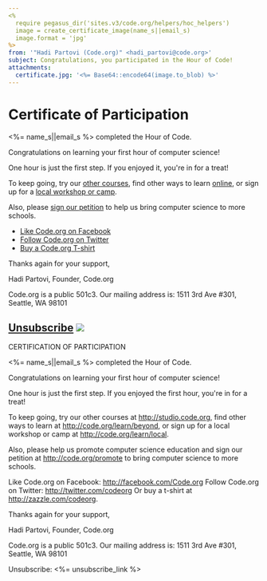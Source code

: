 ```yaml
---
<%
  require pegasus_dir('sites.v3/code.org/helpers/hoc_helpers')
  image = create_certificate_image(name_s||email_s)
  image.format = 'jpg'
%>
from: '"Hadi Partovi (Code.org)" <hadi_partovi@code.org>'
subject: Congratulations, you participated in the Hour of Code!
attachments:
  certificate.jpg: '<%= Base64::encode64(image.to_blob) %>'
---
```

# Certificate of Participation

<%= name_s||email_s %> completed the Hour of Code.

Congratulations on learning your first hour of computer science!

One hour is just the first step. If you enjoyed it, you're in for a treat!

To keep going, try our [other courses](http://studio.code.org), find other ways to learn [online](http://code.org/learn/beyond), or sign up for a [local workshop or camp](http://code.org/learn/local).

Also, please [sign our petition](http://code.org/promote) to help us bring computer science to more schools.

- [Like Code.org on Facebook](http://facebook.com/Code.org)
- [Follow Code.org on Twitter](http://twitter.com/codeorg)
- [Buy a Code.org T-shirt](http://zazzle.com/codeorg)


Thanks again for your support,

Hadi Partovi, Founder, Code.org

Code.org is a public 501c3. Our mailing address is: 1511 3rd Ave #301, Seattle, WA 98101

[Unsubscribe](<%= unsubscribe_link %>)
![](<%= tracking_pixel %>)
---
CERTIFICATION OF PARTICIPATION

<%= name_s||email_s %> completed the Hour of Code.

Congratulations on learning your first hour of computer science!

One hour is just the first step. If you enjoyed the first hour, you're in for a treat!

To keep going, try our other courses at http://studio.code.org, find other ways to learn at http://code.org/learn/beyond, or sign up for a local workshop or camp at http://code.org/learn/local.

Also, please help us promote computer science education and sign our petition at http://code.org/promote to bring computer science to more schools.

Like Code.org on Facebook: http://facebook.com/Code.org
Follow Code.org on Twitter: http://twitter.com/codeorg
Or buy a t-shirt at http://zazzle.com/codeorg.


Thanks again for your support,

Hadi Partovi, Founder, Code.org

Code.org is a public 501c3. Our mailing address is: 1511 3rd Ave #301, Seattle, WA 98101

Unsubscribe: <%= unsubscribe_link %>
